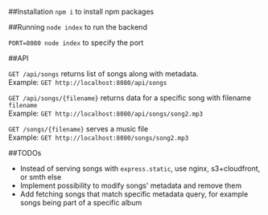 
##Installation
`npm i` to install npm packages

##Running
`node index` to run the backend

`PORT=8080 node index` to specify the port

##API

`GET /api/songs` returns list of songs along with metadata.  
Example: `GET http://localhost:8080/api/songs`

`GET /api/songs/{filename}` returns data for a specific song with filename `filename`  
Example: `GET http://localhost:8080/api/songs/song2.mp3`

`GET /songs/{filename}` serves a music file  
Example: `GET http://localhost:8080/songs/song2.mp3`

##TODOs
* Instead of serving songs with `express.static`, use nginx, s3+cloudfront, or smth else
* Implement possibility to modify songs' metadata and remove them
* Add fetching songs that match specific metadata query, for example songs being part of a specific album